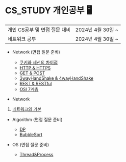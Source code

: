 # CS_STUDY 개인공부 🖥

<table>
  <tr>
    <td>개인 CS공부 및 면접 질문 대비</td>
    <td>2024년 4월 30일 ~</td>
  </tr>
  <tr>
    <td>네트워크 공부</td>
    <td>2024년 4월 30일 ~</td>
  </tr>
</table>

- Network (면접 질문 준비)

  - [쿠키와 세션의 차이점](./NNetwork/면접%20질문/Cookie&Session.md)
  - [HTTP & HTTPS](./Network/면접%20질문/HTTP&HTTPS.md)
  - [GET & POST](./Network/면접%20질문/GET&POST.md)
  - [3wayHandShake & 4wayHandShake](./Network/면접%20질문/3-way_Handshake&4-way_Handshake.md)
  - [REST & RESTful](./Network/면접%20질문/REST.md)
  - [OSI 7계층](./Network/면접%20질문/OSI_7계층.md)

- Network

1. [네트워크의 기본](./Network/01.네트워크의%20기본.md)

- Algorithm (면접 질문 준비)

  - [DP](./Algorithm/Dp.md)
  - [BubbleSort](./Algorithm/BubbleSort.md)

- OS (면접 질문 준비)

  - [Thread&Process](./OS/Thread&Process.md)
